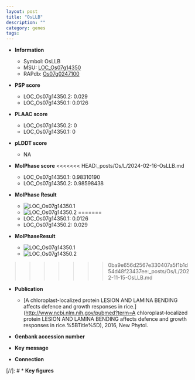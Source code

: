 ```yaml
---
layout: post
title: "OsLLB"
description: ""
category: genes
tags: 
---
```


* **Information**  
    + Symbol: OsLLB  
    + MSU: [LOC_Os07g14350](http://rice.plantbiology.msu.edu/cgi-bin/ORF_infopage.cgi?orf=LOC_Os07g14350)  
    + RAPdb: [Os07g0247100](http://rapdb.dna.affrc.go.jp/viewer/gbrowse_details/irgsp1?name=Os07g0247100)  

* **PSP score**  
    + LOC_Os07g14350.2: 0.029 
    + LOC_Os07g14350.1: 0.0126 

* **PLAAC score**  
    + LOC_Os07g14350.2: 0 
    + LOC_Os07g14350.1: 0 

* **pLDDT score**
    + NA


* **MolPhase score**
<<<<<<< HEAD:_posts/Os/L/2024-02-16-OsLLB.md
    + LOC_Os07g14350.1: 0.98310190
    + LOC_Os07g14350.2: 0.98598438

* **MolPhase Result**
    + ![LOC_Os07g14350.1](https://304243504.github.io/Pictures/LOC_Os07g/LOC_Os07g14350.1.png)
    + ![LOC_Os07g14350.2](https://304243504.github.io/Pictures/LOC_Os07g/LOC_Os07g14350.2.png)
=======
    + LOC_Os07g14350.1: 0.0126
    + LOC_Os07g14350.2: 0.029

* **MolPhaseResult**
    + ![LOC_Os07g14350.1](https://ricepsp.github.io/pictures/LOC_Os07g/LOC_Os07g14350.1.png)
    + ![LOC_Os07g14350.2](https://ricepsp.github.io/pictures/LOC_Os07g/LOC_Os07g14350.2.png)
>>>>>>> 0ba9e656d2567e330407a5f1b1d54d48f23437ee:_posts/Os/L/2022-11-15-OsLLB.md

* **Publication**  
    + [A chloroplast-localized protein LESION AND LAMINA BENDING affects defence and growth responses in rice.](http://www.ncbi.nlm.nih.gov/pubmed?term=A chloroplast-localized protein LESION AND LAMINA BENDING affects defence and growth responses in rice.%5BTitle%5D), 2016, New Phytol.

* **Genbank accession number**  

* **Key message**  

* **Connection**  

[//]: # * **Key figures**  


